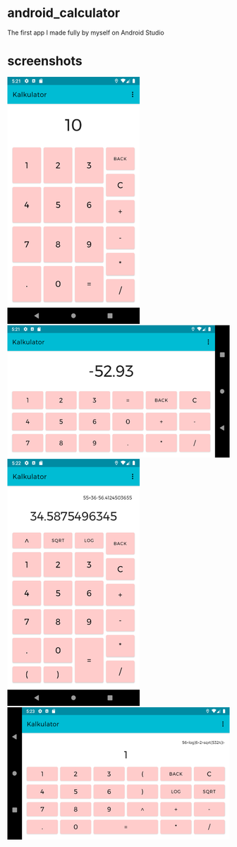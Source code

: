# android_calculator
The first app I made fully by myself on Android Studio

# screenshots
<img src="https://github.com/BDemut/android_calculator/blob/master/1.png" width="300" height="560">
<img src="https://github.com/BDemut/android_calculator/blob/master/2.png" width="560" height="300">
<img src="https://github.com/BDemut/android_calculator/blob/master/3.png" width="300" height="560">
<img src="https://github.com/BDemut/android_calculator/blob/master/4.png" width="560" height="300">
